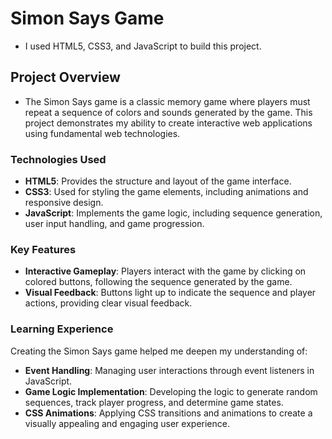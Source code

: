 # Simon Says Game

- I used HTML5, CSS3, and JavaScript to build this project.

## Project Overview

- The Simon Says game is a classic memory game where players must repeat a sequence of colors and sounds generated by the game. This project demonstrates my ability to create interactive web applications using fundamental web technologies.

### Technologies Used

- **HTML5**: Provides the structure and layout of the game interface.
- **CSS3**: Used for styling the game elements, including animations and responsive design.
- **JavaScript**: Implements the game logic, including sequence generation, user input handling, and game progression.

### Key Features

- **Interactive Gameplay**: Players interact with the game by clicking on colored buttons, following the sequence generated by the game.
- **Visual Feedback**: Buttons light up to indicate the sequence and player actions, providing clear visual feedback.

### Learning Experience

Creating the Simon Says game helped me deepen my understanding of:

- **Event Handling**: Managing user interactions through event listeners in JavaScript.
- **Game Logic Implementation**: Developing the logic to generate random sequences, track player progress, and determine game states.
- **CSS Animations**: Applying CSS transitions and animations to create a visually appealing and engaging user experience.
